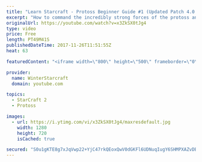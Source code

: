 ```yaml
---
title: "Learn Starcraft - Protoss Beginner Guide #1 (Updated Patch 4.0 FREE TO PLAY)"
excerpt: "How to command the incredibly strong forces of the protoss and cover weaknesses against the other inferior races. Updated for patch 4.0! This guide is not intended for COMPLETELY new players, but those who have played several games/campaign missions and grasp the very basics."
originalUrl: https://youtube.com/watch?v=x3ZkSX0tJg4
type: video
price: Free
length: PT49M41S
publishedDateTime: 2017-11-26T11:51:55Z
heat: 63

featuredContent: "<iframe width=\"800\" height=\"500\" frameborder=\"0\" src=\"https://www.youtube.com/embed/x3ZkSX0tJg4\" allow=\"accelerometer; autoplay; encrypted-media; gyroscope; picture-in-picture\" allowfullscreen></iframe>"

provider:
  name: WinterStarcraft
  domain: youtube.com

topics:
  - StarCraft 2
  - Protoss

images:
  - url: https://i.ytimg.com/vi/x3ZkSX0tJg4/maxresdefault.jpg
    width: 1280
    height: 720
    isCached: true

secured: "S0u1gKTE8g7xJqVwp22+YjC47rkQEoxQwV0dGKFl6UDNuqIugY6SHMPXAZvDBQKX2SWjdu79OL7PM5SMBTOPGdrcsT3P5tnJq1hqPkVO48nGwXrqSThaBVb714xYSPTuZ+ecdmVZDSMx9zXdw54PdAW18Xh8Q2cEAAOHR7tGsb3/y7Q3BsxA+xZYfGllg/WQ8GkO65NRQTDJNTMueDBH0jJuy7SiLm6QbhJns8n1VDDsWVRYwNYPwW/ilJxk0BGl0pkloUUslIJmnZ6uCUTjGDJeASeDTWCrUQBsyx46rP9BoKDw7VDSV2x0TRu0zAWKyu1Oiv6tNhosKfUgXvTmbCX81PN4eVsLJYa70s6u9DS4HOrL/xNO4IAxOwBVDetIeBKJAPtL+UIa4CspbSEkfZoEj3YHfpMqYd8G/7YtsbA=;fBy6kdBwI3+sNzl9Ejt2BQ=="
---
```


